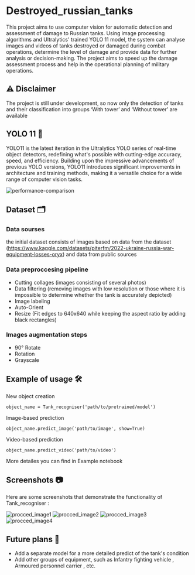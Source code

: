 # Destroyed_russian_tanks

This project aims to use computer vision for automatic detection and assessment of damage to Russian tanks. Using image processing algorithms and Ultralytics' trained YOLO 11 model, the system can analyse images and videos of tanks destroyed or damaged during combat operations, determine the level of damage and provide data for further analysis or decision-making. The project aims to speed up the damage assessment process and help in the operational planning of military operations.

## ⚠️ Disclaimer 

The project is still under development, so now only the detection of tanks and their classification into groups ‘With tower’ and ‘Without tower’ are available

## YOLO 11 🤖

YOLO11 is the latest iteration in the Ultralytics YOLO series of real-time object detectors, redefining what's possible with cutting-edge accuracy, speed, and efficiency. Building upon the impressive advancements of previous YOLO versions, YOLO11 introduces significant improvements in architecture and training methods, making it a versatile choice for a wide range of computer vision tasks.

![performance-comparison](https://github.com/user-attachments/assets/1e355ca4-26a7-438e-8ce8-375da9dc5557)



## Dataset 🗂
### Data sourses 
the initial dataset consists of images based on data from the dataset (https://www.kaggle.com/datasets/piterfm/2022-ukraine-russia-war-equipment-losses-oryx) and data from public sources

### Data preproccesing pipeline
- Cutting collages (images consisting of several photos)
- Data filtering
(removing images with low resolution
or those where it is impossible to determine
whether the tank is accurately depicted)
- Image labeling
- Auto-Orient
- Resize (Fit edges to 640x640 while keeping the aspect ratio by adding black rectangles)

### Images augmentation steps 
- 90° Rotate 
- Rotation
- Grayscale

## Example of usage 🛠️
New object creation 
```
object_name = Tank_recogniser('path/to/pretrained/model')
```

Image-based prediction 
```
object_name.predict_image('path/to/image', show=True)
```

Video-based prediction
```
object_name.predict_video('path/to/video') 
```
More detailes you can find in Example notebook
## Screenshots 📷
Here are some screenshots that demonstrate the functionality of Tank_recogniser :

![procced_image1](https://github.com/user-attachments/assets/fe4e0dcf-c46e-4901-bce0-86d6ecce9b9a)
![procced_image2](https://github.com/user-attachments/assets/84af7b34-7fb1-4413-ab67-fb0ddb90017d)
![procced_image3](https://github.com/user-attachments/assets/3557dabf-9cf3-4c31-b88d-426690ad163a)
![procced_image4](https://github.com/user-attachments/assets/2658a12a-bce1-48dc-a943-7256be8f6168)

## Future plans 🚀

- Add a separate model for a more detailed predict of the tank's condition
- Add other groups of equipment, such as Infantry fighting vehicle , Armoured personnel carrier , etc.
